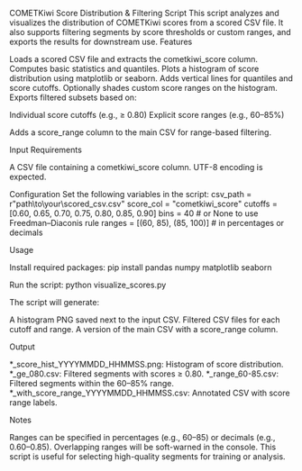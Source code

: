 COMETKiwi Score Distribution & Filtering Script
This script analyzes and visualizes the distribution of COMETKiwi scores from a scored CSV file. It also supports filtering segments by score thresholds or custom ranges, and exports the results for downstream use.
Features

Loads a scored CSV file and extracts the cometkiwi_score column.
Computes basic statistics and quantiles.
Plots a histogram of score distribution using matplotlib or seaborn.
Adds vertical lines for quantiles and score cutoffs.
Optionally shades custom score ranges on the histogram.
Exports filtered subsets based on:

Individual score cutoffs (e.g., ≥ 0.80)
Explicit score ranges (e.g., 60–85%)


Adds a score_range column to the main CSV for range-based filtering.

Input Requirements

A CSV file containing a cometkiwi_score column.
UTF-8 encoding is expected.

Configuration
Set the following variables in the script:
csv_path     = r"path\to\your\scored_csv.csv"
score_col    = "cometkiwi_score"
cutoffs      = [0.60, 0.65, 0.70, 0.75, 0.80, 0.85, 0.90]
bins         = 40  # or None to use Freedman–Diaconis rule
ranges       = [(60, 85), (85, 100)]  # in percentages or decimals

Usage


Install required packages:
pip install pandas numpy matplotlib seaborn



Run the script:
python visualize_scores.py



The script will generate:

A histogram PNG saved next to the input CSV.
Filtered CSV files for each cutoff and range.
A version of the main CSV with a score_range column.



Output

*_score_hist_YYYYMMDD_HHMMSS.png: Histogram of score distribution.
*_ge_080.csv: Filtered segments with scores ≥ 0.80.
*_range_60-85.csv: Filtered segments within the 60–85% range.
*_with_score_range_YYYYMMDD_HHMMSS.csv: Annotated CSV with score range labels.

Notes

Ranges can be specified in percentages (e.g., 60–85) or decimals (e.g., 0.60–0.85).
Overlapping ranges will be soft-warned in the console.
This script is useful for selecting high-quality segments for training or analysis.
